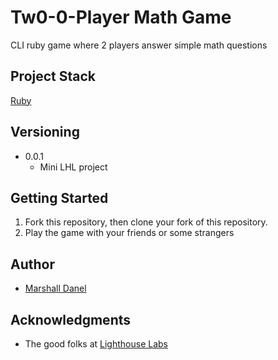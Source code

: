 # Tw0-0-Player Math Game

CLI ruby game where 2 players answer simple math questions

## Project Stack

[Ruby](https://www.ruby-lang.org/en/downloads/)

## Versioning
* 0.0.1
  * Mini LHL project

## Getting Started

1. Fork this repository, then clone your fork of this repository.
2. Play the game with your friends or some strangers

## Author

- [Marshall Danel](https://github.com/marshalldanel/)

## Acknowledgments

- The good folks at [Lighthouse Labs](https://www.lighthouselabs.ca/)